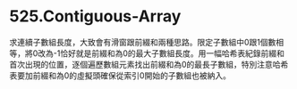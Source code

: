 # 525.Contiguous-Array

求連續子數組長度，大致會有滑窗跟前綴和兩種思路。限定子數組中0跟1個數相等，將0改為-1恰好就是前綴和為0的最大子數組長度。用一幅哈希表紀錄前綴和首次出現的位置，逐個遍歷數組元素找出前綴和為0的最長子數組，特別注意哈希表要加前綴和為0的虛擬頭確保從索引0開始的子數組也被納入。
